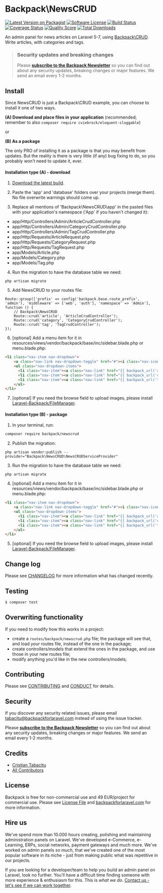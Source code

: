 # Backpack\NewsCRUD

[![Latest Version on Packagist][ico-version]][link-packagist]
[![Software License][ico-license]](LICENSE.md)
[![Build Status][ico-travis]][link-travis]
[![Coverage Status][ico-scrutinizer]][link-scrutinizer]
[![Quality Score][ico-code-quality]][link-code-quality]
[![Total Downloads][ico-downloads]][link-downloads]

An admin panel for news articles on Laravel 5-7, using [Backpack\CRUD](https://github.com/Laravel-Backpack/crud). Write articles, with categories and tags.


> ### Security updates and breaking changes
> Please **[subscribe to the Backpack Newsletter](http://backpackforlaravel.com/newsletter)** so you can find out about any security updates, breaking changes or major features. We send an email every 1-2 months.


## Install

Since NewsCRUD is just a Backpack\CRUD example, you can choose to install it one of two ways.

**(A) Download and place files in your application** (recommended; remember to also ```composer require cviebrock/eloquent-sluggable```)

or

**(B) As a package**

The only PRO of installing it as a package is that you may benefit from updates. But the reality is there is very little (if any) bug fixing to do, so you probably won't need to update it, ever.



#### Installation type (A) - download


1) [Download the latest build](https://github.com/Laravel-Backpack/NewsCRUD/archive/master.zip).

2) Paste the 'app' and 'database' folders over your projects (merge them). No file overwrite warnings should come up.

3) Replace all mentions of 'Backpack\NewsCRUD\app' in the pasted files with your application's namespace ('App' if you haven't changed it):
- app/Http/Controllers/Admin/ArticleCrudController.php
- app/Http/Controllers/Admin/CategoryCrudController.php
- app/Http/Controllers/Admin/TagCrudController.php
- app/Http/Requests/ArticleRequest.php
- app/Http/Requests/CategoryRequest.php
- app/Http/Requests/TagRequest.php
- app/Models/Article.php
- app/Models/Category.php
- app/Models/Tag.php

4) Run the migration to have the database table we need:
```
php artisan migrate
```

5) Add NewsCRUD to your routes file:

```
Route::group(['prefix' => config('backpack.base.route_prefix', 'admin'), 'middleware' => ['web', 'auth'], 'namespace' => 'Admin'], function () {
    // Backpack\NewsCRUD
    Route::crud('article', 'ArticleCrudController');
    Route::crud('category', 'CategoryCrudController');
    Route::crud('tag', 'TagCrudController');
});
```

6) [optional] Add a menu item for it in resources/views/vendor/backpack/base/inc/sidebar.blade.php or menu.blade.php:

```html
<li class="nav-item nav-dropdown">
    <a class="nav-link nav-dropdown-toggle" href="#"><i class="nav-icon la la-newspaper-o"></i>News</a>
    <ul class="nav-dropdown-items">
      <li class="nav-item"><a class="nav-link" href="{{ backpack_url('article') }}"><i class="nav-icon la la-newspaper-o"></i> Articles</a></li>
      <li class="nav-item"><a class="nav-link" href="{{ backpack_url('category') }}"><i class="nav-icon la la-list"></i> Categories</a></li>
      <li class="nav-item"><a class="nav-link" href="{{ backpack_url('tag') }}"><i class="nav-icon la la-tag"></i> Tags</a></li>
    </ul>
</li>
```

7) [optional] If you need the browse field to upload images, please install [Laravel-Backpack/FileManager](https://github.com/Laravel-Backpack/FileManager#installation).


#### Installation type (B) - package

1) In your terminal, run:

``` bash
composer require backpack/newscrud
```

2) Publish the migration:

```
php artisan vendor:publish --provider="Backpack\NewsCRUD\NewsCRUDServiceProvider"
```

3) Run the migration to have the database table we need:

```
php artisan migrate
```

4) [optional] Add a menu item for it in resources/views/vendor/backpack/base/inc/sidebar.blade.php or menu.blade.php:

```html
<li class="nav-item nav-dropdown">
    <a class="nav-link nav-dropdown-toggle" href="#"><i class="nav-icon la la-newspaper-o"></i>News</a>
    <ul class="nav-dropdown-items">
      <li class="nav-item"><a class="nav-link" href="{{ backpack_url('article') }}"><i class="nav-icon la la-newspaper-o"></i> Articles</a></li>
      <li class="nav-item"><a class="nav-link" href="{{ backpack_url('category') }}"><i class="nav-icon la la-list"></i> Categories</a></li>
      <li class="nav-item"><a class="nav-link" href="{{ backpack_url('tag') }}"><i class="nav-icon la la-tag"></i> Tags</a></li>
    </ul>
</li>
```

5) [optional] If you need the browse field to upload images, please install [Laravel-Backpack/FileManager](https://github.com/Laravel-Backpack/FileManager#installation).



## Change log

Please see [CHANGELOG](CHANGELOG.md) for more information what has changed recently.

## Testing

``` bash
$ composer test
```

## Overwriting functionality

If you need to modify how this works in a project: 
- create a ```routes/backpack/newscrud.php``` file; the package will see that, and load _your_ routes file, instead of the one in the package; 
- create controllers/models that extend the ones in the package, and use those in your new routes file;
- modify anything you'd like in the new controllers/models;

## Contributing

Please see [CONTRIBUTING](CONTRIBUTING.md) and [CONDUCT](CONDUCT.md) for details.

## Security

If you discover any security related issues, please email tabacitu@backpackforlaravel.com instead of using the issue tracker.

Please **[subscribe to the Backpack Newsletter](http://backpackforlaravel.com/newsletter)** so you can find out about any security updates, breaking changes or major features. We send an email every 1-2 months.

## Credits

- [Cristian Tabacitu][link-author]
- [All Contributors][link-contributors]

## License

Backpack is free for non-commercial use and 49 EUR/project for commercial use. Please see [License File](LICENSE.md) and [backpackforlaravel.com](https://backpackforlaravel.com/#pricing) for more information.

## Hire us

We've spend more than 10.000 hours creating, polishing and maintaining administration panels on Laravel. We've developed e-Commerce, e-Learning, ERPs, social networks, payment gateways and much more. We've worked on admin panels _so much_, that we've created one of the most popular software in its niche - just from making public what was repetitive in our projects.

If you are looking for a developer/team to help you build an admin panel on Laravel, look no further. You'll have a difficult time finding someone with more experience & enthusiasm for this. This is _what we do_. [Contact us - let's see if we can work together](https://backpackforlaravel.com/need-freelancer-or-development-team).


[ico-version]: https://img.shields.io/packagist/v/backpack/NewsCRUD.svg?style=flat-square
[ico-license]: https://img.shields.io/badge/license-dual-blue?style=flat-square
[ico-travis]: https://img.shields.io/travis/Laravel-Backpack/NewsCRUD/master.svg?style=flat-square
[ico-scrutinizer]: https://img.shields.io/scrutinizer/coverage/g/Laravel-Backpack/NewsCRUD.svg?style=flat-square
[ico-code-quality]: https://img.shields.io/scrutinizer/g/Laravel-Backpack/NewsCRUD.svg?style=flat-square
[ico-downloads]: https://img.shields.io/packagist/dt/backpack/NewsCRUD.svg?style=flat-square

[link-packagist]: https://packagist.org/packages/backpack/NewsCRUD
[link-travis]: https://travis-ci.org/Laravel-Backpack/NewsCRUD
[link-scrutinizer]: https://scrutinizer-ci.com/g/Laravel-Backpack/NewsCRUD/code-structure
[link-code-quality]: https://scrutinizer-ci.com/g/Laravel-Backpack/NewsCRUD
[link-downloads]: https://packagist.org/packages/backpack/NewsCRUD
[link-author]: https://github.com/tabacitu
[link-contributors]: ../../contributors
